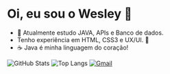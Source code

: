 
# Oi, eu sou o Wesley 👨

* 🔭 Atualmente estudo JAVA, APIs e Banco de dados.
* Tenho experiência em HTML, CSS3 e UX/UI. 💛
* ☕ Java é minha linguagem do coração! 

![GitHub Stats](https://github-readme-stats.vercel.app/api?username=WesleyDuarte3k&theme=transparent&bg_color=fff&border_color=30A3DC&show_icons=true&icon_color=30A3DC&title_color=blue&text_color=000) 
![Top Langs](https://github-readme-stats-git-masterrstaa-rickstaa.vercel.app/api/top-langs/?username=WesleyDuarte3k&bg_color=&border_color=30A3DC&title_color=blue&text_color=fff) [![Gmail](https://img.shields.io/badge/Gmail-fff?style=for-the-badge&logo=gmail&logoColor=red)](mailto:wesleyduarteribeiro013@gmail.com)


